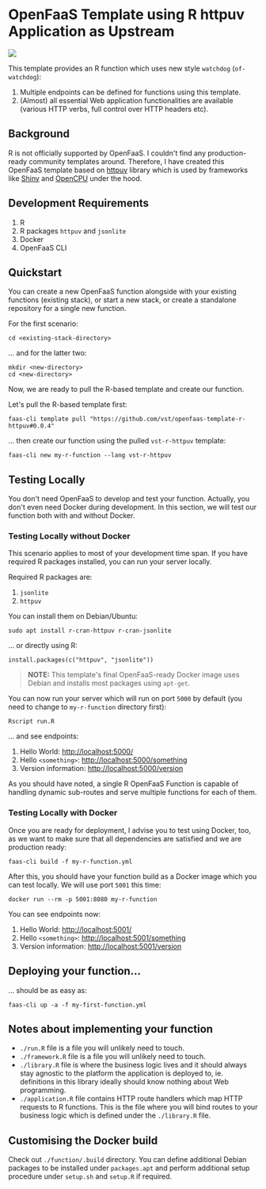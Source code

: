 # OpenFaaS Template using R httpuv Application as Upstream

![](https://img.shields.io/github/v/release/vst/openfaas-template-r-httpuv)

This template provides an R function which uses new style
`watchdog` (`of-watchdog`):

1. Multiple endpoints can be defined for functions using this template.
2. (Almost) all essential Web application functionalities are
   available (various HTTP verbs, full control over HTTP headers etc).

## Background

R is not officially supported by OpenFaaS. I couldn't find any
production-ready community templates around. Therefore, I have created
this OpenFaaS template based on
[httpuv](https://cran.r-project.org/web/packages/httpuv/index.html)
library which is used by frameworks like
[Shiny](https://shiny.rstudio.com/) and
[OpenCPU](https://www.opencpu.org/) under the hood.

## Development Requirements

1. R
2. R packages `httpuv` and `jsonlite`
3. Docker
4. OpenFaaS CLI

## Quickstart

You can create a new OpenFaaS function alongside with your existing
functions (existing stack), or start a new stack, or create a
standalone repository for a single new function.

For the first scenario:

```
cd <existing-stack-directory>
```

... and for the latter two:

```
mkdir <new-directory>
cd <new-directory>
```

Now, we are ready to pull the R-based template and create our
function.

Let's pull the R-based template first:

```
faas-cli template pull "https://github.com/vst/openfaas-template-r-httpuv#0.0.4"
```

... then create our function using the pulled `vst-r-httpuv` template:

```
faas-cli new my-r-function --lang vst-r-httpuv
```

## Testing Locally

You don't need OpenFaaS to develop and test your function. Actually,
you don't even need Docker during development. In this section, we
will test our function both with and without Docker.

### Testing Locally without Docker

This scenario applies to most of your development time span. If you
have required R packages installed, you can run your server locally.

Required R packages are:

1. `jsonlite`
2. `httpuv`

You can install them on Debian/Ubuntu:

```
sudo apt install r-cran-httpuv r-cran-jsonlite
```

... or directly using R:

```
install.packages(c("httpuv", "jsonlite"))
```

> **NOTE:** This template's final OpenFaaS-ready Docker image uses
> Debian and installs most packages using `apt-get`.

You can now run your server which will run on port `5000` by default
(you need to change to `my-r-function` directory first):

```
Rscript run.R
```

... and see endpoints:

1. Hello World: [http://localhost:5000/](http://localhost:5000/)
2. Hello `<something>`: [http://localhost:5000/something](http://localhost:5000/something)
3. Version information: [http://localhost:5000/version](http://localhost:5000/version)

As you should have noted, a single R OpenFaaS Function is capable of
handling dynamic sub-routes and serve multiple functions for each of
them.

### Testing Locally with Docker

Once you are ready for deployment, I advise you to test using Docker,
too, as we want to make sure that all dependencies are satisfied and
we are production ready:

```
faas-cli build -f my-r-function.yml
```

After this, you should have your function build as a Docker image
which you can test locally. We will use port `5001` this time:

```
docker run --rm -p 5001:8080 my-r-function
```

You can see endpoints now:

1. Hello World: [http://localhost:5001/](http://localhost:5001/)
2. Hello `<something>`: [http://localhost:5001/something](http://localhost:5001/something)
3. Version information: [http://localhost:5001/version](http://localhost:5001/version)

## Deploying your function...

... should be as easy as:

```
faas-cli up -a -f my-first-function.yml
```

## Notes about implementing your function

- `./run.R` file is a file you will unlikely need to touch.
- `./framework.R` file is a file you will unlikely need to touch.
- `./library.R` file is where the business logic lives and it should
  always stay agnostic to the platform the application is deployed to,
  ie. definitions in this library ideally should know nothing about
  Web programming.
- `./application.R` file contains HTTP route handlers which map HTTP
  requests to R functions. This is the file where you will bind routes
  to your business logic which is defined under the `./library.R` file.

## Customising the Docker build

Check out `./function/.build` directory. You can define additional
Debian packages to be installed under `packages.apt` and perform
additional setup procedure under `setup.sh` and `setup.R` if required.
